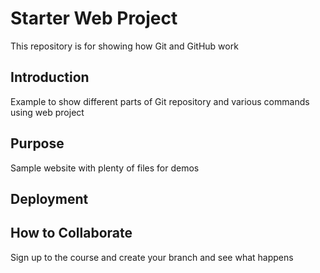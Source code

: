 # Starter Web Project

This repository is for showing how Git and GitHub work

## Introduction
Example to show different parts of Git repository and various commands using web project

## Purpose

Sample website with plenty of files for demos

## Deployment

## How to Collaborate
Sign up to the course and create your branch and see what happens
